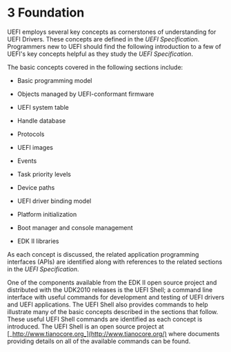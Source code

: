 <!--- @file
  3 Foundation

  Copyright (c) 2012-2018, Intel Corporation. All rights reserved.<BR>

  Redistribution and use in source (original document form) and 'compiled'
  forms (converted to PDF, epub, HTML and other formats) with or without
  modification, are permitted provided that the following conditions are met:

  1) Redistributions of source code (original document form) must retain the
     above copyright notice, this list of conditions and the following
     disclaimer as the first lines of this file unmodified.

  2) Redistributions in compiled form (transformed to other DTDs, converted to
     PDF, epub, HTML and other formats) must reproduce the above copyright
     notice, this list of conditions and the following disclaimer in the
     documentation and/or other materials provided with the distribution.

  THIS DOCUMENTATION IS PROVIDED BY TIANOCORE PROJECT "AS IS" AND ANY EXPRESS OR
  IMPLIED WARRANTIES, INCLUDING, BUT NOT LIMITED TO, THE IMPLIED WARRANTIES OF
  MERCHANTABILITY AND FITNESS FOR A PARTICULAR PURPOSE ARE DISCLAIMED. IN NO
  EVENT SHALL TIANOCORE PROJECT  BE LIABLE FOR ANY DIRECT, INDIRECT, INCIDENTAL,
  SPECIAL, EXEMPLARY, OR CONSEQUENTIAL DAMAGES (INCLUDING, BUT NOT LIMITED TO,
  PROCUREMENT OF SUBSTITUTE GOODS OR SERVICES; LOSS OF USE, DATA, OR PROFITS;
  OR BUSINESS INTERRUPTION) HOWEVER CAUSED AND ON ANY THEORY OF LIABILITY,
  WHETHER IN CONTRACT, STRICT LIABILITY, OR TORT (INCLUDING NEGLIGENCE OR
  OTHERWISE) ARISING IN ANY WAY OUT OF THE USE OF THIS DOCUMENTATION, EVEN IF
  ADVISED OF THE POSSIBILITY OF SUCH DAMAGE.

-->

# 3 Foundation

UEFI employs several key concepts as cornerstones of understanding for UEFI
Drivers. These concepts are defined in the _UEFI Specification_. Programmers
new to UEFI should find the following introduction to a few of UEFI's key
concepts helpful as they study the _UEFI Specification_.

The basic concepts covered in the following sections include:

* Basic programming model

* Objects managed by UEFI-conformant firmware

* UEFI system table

* Handle database

* Protocols

* UEFI images

* Events

* Task priority levels

* Device paths

* UEFI driver binding model

* Platform initialization

* Boot manager and console management

* EDK II libraries

As each concept is discussed, the related application programming interfaces
(APIs) are identified along with references to the related sections in the
_UEFI Specification_.

One of the components available from the EDK II open source project and
distributed with the UDK2010 releases is the UEFI Shell; a command line
interface with useful commands for development and testing of UEFI drivers and
UEFI applications. The UEFI Shell also provides commands to help illustrate
many of the basic concepts described in the sections that follow. These useful
UEFI Shell commands are identified as each concept is introduced. The UEFI
Shell is an open source project at
[_http://www.tianocore.org_](http://www.tianocore.org/) where documents
providing details on all of the available commands can be found.
